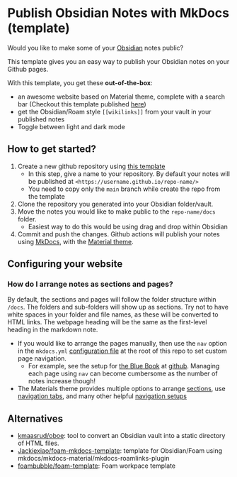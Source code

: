 # Publish Obsidian Notes with MkDocs (template)

Would you like to make some of your [Obsidian](https://obsidian.md/) notes public?

This template gives you an easy way to publish your Obsidian notes on your Github pages.

With this template, you get these **out-of-the-box**:

- an awesome website based on Material theme, complete with a search bar (Checkout this template published [here](https://jobindj.github.io/obsidian-mkdocs/))
- get the Obsidian/Roam style `[[wikilinks]]` from your vault in your published notes
- Toggle between light and dark mode


## How to get started?

1. Create a new github repository using [this template](https://github.com/jobindj/obsidian-mkdocs/generate)
    - In this step, give a name to your repository. By default your notes will be published at `<https://username.github.io/repo-name/>`
    - You need to copy only the `main` branch while create the repo from the template
2. Clone the repository you generated into your Obsidian folder/vault.
3. Move the notes you would like to make public to the `repo-name/docs` folder.
    - Easiest way to do this would be using drag and drop within Obsidian
4. Commit and push the changes. Github actions will publish your notes using [MkDocs](https://www.mkdocs.org/), with the [Material theme](https://squidfunk.github.io/mkdocs-material/). 

## Configuring your website

### How do I arrange notes as sections and pages?

By default, the sections and pages will follow the folder structure within `/docs`. The folders and sub-folders will show up as sections. Try not to have white spaces in your folder and file names, as these will be converted to HTML links. The webpage heading will be the same as the first-level heading in the markdown note.

- If you would like to arrange the pages manually, then use the `nav` option in the `mkdocs.yml` [configuration file](https://www.mkdocs.org/#adding-pages) at the root of this repo  to set custom page navigation.
    - For example, see the setup for [the Blue Book](https://lyz-code.github.io/blue-book/) at [github](https://github.com/lyz-code/blue-book/blob/master/mkdocs.yml). Managing each page using `nav` can become cumbersome as the number of notes increase though!
- The Materials theme provides multiple options to arrange [sections](https://squidfunk.github.io/mkdocs-material/setup/setting-up-navigation/#navigation-sections), use [navigation tabs](https://squidfunk.github.io/mkdocs-material/setup/setting-up-navigation/#navigation-tabs), and many other helpful [navigation setups](https://squidfunk.github.io/mkdocs-material/setup/setting-up-navigation/)

## Alternatives

- [kmaasrud/oboe](https://github.com/kmaasrud/oboe): tool to convert an Obsidian vault into a static directory of HTML files.
- [Jackiexiao/foam-mkdocs-template](https://github.com/Jackiexiao/foam-mkdocs-template): template for Obsidian/Foam using mkdocs/mkdocs-material/mkdocs-roamlinks-plugin
- [foambubble/foam-template](https://github.com/foambubble/foam-template): Foam workpace template